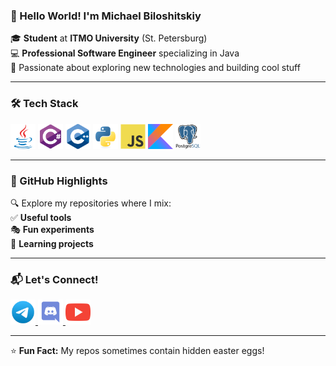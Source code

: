 ### 🚀 Hello World! I'm Michael Biloshitskiy

🎓 **Student** at **ITMO University** (St. Petersburg)  
💻 **Professional Software Engineer** specializing in Java  
🎯 Passionate about exploring new technologies and building cool stuff

---

### 🛠️ Tech Stack

<p align="left">
  <img src="./icons/java.svg" alt="Java" title="Java" width="40" height="40"/>
  <img src="./icons/csharp.svg" alt="C#" title="C#" width="40" height="40"/>
  <img src="./icons/cplusplus.svg" alt="C++" title="C++" width="40" height="40"/>
  <img src="./icons/python.svg" alt="Python" title="Python" width="40" height="40"/>
  <img src="./icons/javascript.svg" alt="JavaScript" title="JavaScript" width="40" height="40"/>
  <img src="./icons/kotlin.svg" alt="Kotlin" title="Kotlin" width="40" height="40"/>
  <img src="./icons/postgresql.svg" alt="PostgreSQL" title="PostgreSQL" width="40" height="40"/>
</p>

---

### 📂 GitHub Highlights

🔍 Explore my repositories where I mix:  
✅ **Useful tools**  
🎭 **Fun experiments**  
🚧 **Learning projects**

---

### 📬 Let's Connect!

<p align="left">
  <a href="https://t.me/imuafamilia" target="_blank">
    <img src="./icons/telegram.png" alt="Telegram" title="Telegram" height="40" width="40"/>
  </a>
  <a href="https://discord.gg/hulumulumulus" target="_blank">
    <img src="./icons/discord.svg" alt="Discord" title="Discord" height="40" width="40"/>
  </a>
  <a href="https://www.youtube.com/@hulumulumulus" target="_blank">
    <img src="./icons/youtube.svg" alt="YouTube" title="YouTube" height="40" width="40"/>
  </a>
</p>

---

⭐ **Fun Fact:** My repos sometimes contain hidden easter eggs!  

